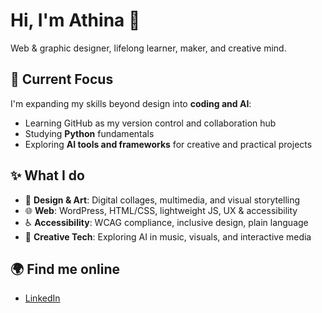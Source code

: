 # Hi, I'm Athina 👋

Web & graphic designer, lifelong learner, maker, and creative mind. 

## 📌 Current Focus
I'm expanding my skills beyond design into **coding and AI**:
- Learning GitHub as my version control and collaboration hub
- Studying **Python** fundamentals
- Exploring **AI tools and frameworks** for creative and practical projects

## ✨ What I do
- 🎨 **Design & Art**: Digital collages, multimedia, and visual storytelling
- 🌐 **Web**: WordPress, HTML/CSS, lightweight JS, UX & accessibility
- ♿ **Accessibility**: WCAG compliance, inclusive design, plain language
- 🤖 **Creative Tech**: Exploring AI in music, visuals, and interactive media

## 🌍 Find me online
- [LinkedIn](https://www.linkedin.com/in/athinalavoie/)


